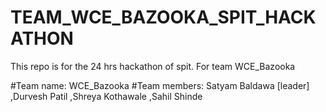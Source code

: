 # TEAM_WCE_BAZOOKA_SPIT_HACKATHON
This repo is for the 24 hrs hackathon of spit. For team WCE_Bazooka

#Team name: WCE_Bazooka
#Team members:
Satyam Baldawa [leader]
,Durvesh Patil 
,Shreya Kothawale
,Sahil Shinde
